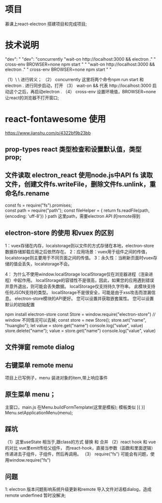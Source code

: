 # 项目
慕课上react-electron 搭建项目和完成项目;


# 技术说明
 "dev": " "dev": "concurrently \"wait-on http://localhost:3000 && electron .\" \" cross-env  BROWSER=none npm start \" " \"wait-on http://localhost:3000 && electron .\" \" cross-env  BROWSER=none npm start \" "

（1）\ \ 进行转义；
（2） concurrently  这里将两个命令npm run start 和  electron . 进行同步启动，打开
（3） wait-on && 代表 http://localhost:3000 启动这个之后，再启动electron .
（4） cross-env 设置环境值，BROWSER=none 让react的浏览器不打开窗口;

# react-fontawesome 使用
https://www.jianshu.com/p/4322bf9b23bb


## prop-types  react 类型检查和设置默认值，类型prop;


## 文件读取 electron_react 使用node.js中API fs 读取文件，创建文件fs.writeFile，删除文件fs.unlink，重命名fs.rename
const  fs = require("fs").promises;   
const path = require("path");
const fileHelper = {
    return fs.readFile(path, {encoding: 'uff-8'})
}
path 这里path，需要electron API 的remote得到

## electron-store 的使用 和vuex 的区别
1：vuex存储在内存，localstorage则以文件的方式存储在本地，electron-store数据存储卸载应用之后依然存在。
2：应用场景：vuex用于组件之间的传值，localstorage则主要用于不同页面之间的传值。
3：永久性：当刷新页面时vuex存储的值会丢失，localstorage不会。

4： 为什么不使用window.localStorage
localStorage仅在浏览器进程（渲染进程）中起作用。
localStorage的容错性不是很高，因此，如果您的应用遇到错误并意外退出，则可能会丢失数据。
localStorage仅支持持久字符串。 此模块支持任何JSON支持的类型。
localStorage不是很安全，可能是由于xss攻击而泄漏信息。
electron-store模块的API更好。 您可以设置并获取嵌套属性。 您可以设置默认的初始配置

npm install electron-store
const Store = window.require("electron-store") // window 不同情况可以去掉;
const store = new Store();
store.set("name", "huangbo");
let value = store.get("name")
console.log("value", value)
store.delete("name");
value = store.get("name")
console.log("value", value)

## 文件弹窗  remote  dialog 

## 右键菜单  remote  menu
项目上已写例子，menu 装进对象的item,带上响应事件

## 原生菜单 menu；
主窗口，main.js 在Menu.buildFormTemplate(这里是模板); 模板类似 [{ }]
Menu.setApplicationMenu(menu);


## 踩坑
（1）这里useState 相当于,跟class的方式 替换 和  合并 
（2）react hook 和 vue的对比
vue里emit传给父组件， 而react-hook，直接当参数（函数和里面逻辑）传递进去子组件，子组件，然后再调用。
（3） require("fs") 可能会有问题，使用window.require("fs") 

## 问题
1: electron 版本问题影响系统升级更新和remote 导入文件对话框dialog，造成remote underfined 暂时没解决;


